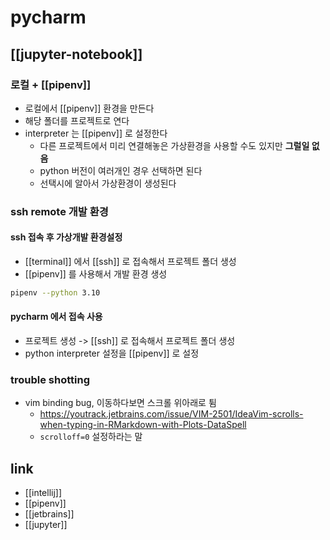 # pycharm
## [[jupyter-notebook]]

### 로컬 + [[pipenv]]
- 로컬에서 [[pipenv]] 환경을 만든다
- 해당 폴더를 프로젝트로 연다
- interpreter 는 [[pipenv]] 로 설정한다
  - 다른 프로젝트에서 미리 연결해놓은 가상환경을 사용할 수도 있지만 **그럴일 없음**
  - python 버전이 여러개인 경우 선택하면 된다
  - 선택시에 알아서 가상환경이 생성된다

### ssh remote 개발 환경
#### ssh 접속 후 가상개발 환경설정
- [[terminal]] 에서 [[ssh]] 로 접속해서 프로젝트 폴더 생성
- [[pipenv]] 를 사용해서 개발 환경 생성
```sh 
pipenv --python 3.10
```

#### pycharm 에서 접속 사용
- 프로젝트 생성 -> [[ssh]] 로 접속해서 프로젝트 폴더 생성
- python interpreter 설정을 [[pipenv]] 로 설정

### trouble shotting
- vim binding bug, 이동하다보면 스크롤 위아래로 튐
  + https://youtrack.jetbrains.com/issue/VIM-2501/IdeaVim-scrolls-when-typing-in-RMarkdown-with-Plots-DataSpell
  - `scrolloff=0` 설정하라는 말
## link
- [[intellij]]
- [[pipenv]]
- [[jetbrains]]
- [[jupyter]]
